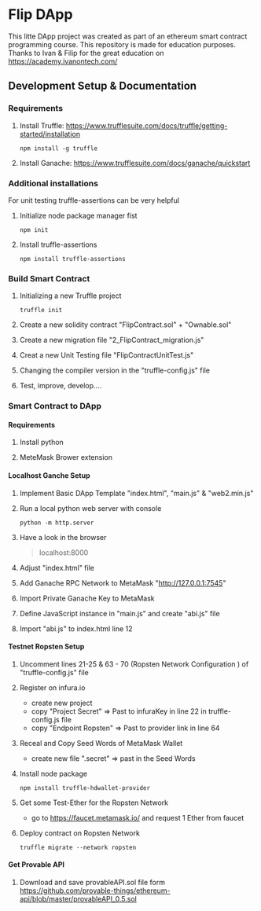 # Flip DApp

This litte DApp project was created as part of an ethereum smart contract programming course. This repository is made for education purposes.
Thanks to Ivan & Filip for the great education on https://academy.ivanontech.com/

## Development Setup & Documentation 

### Requirements
1. Install Truffle: https://www.trufflesuite.com/docs/truffle/getting-started/installation
    ```
    npm install -g truffle
    ```
2. Install Ganache: https://www.trufflesuite.com/docs/ganache/quickstart

### Additional installations 
For unit testing truffle-assertions can be very helpful
1. Initialize node package manager fist
    ```
    npm init
    ```
2. Install truffle-assertions
    ```
    npm install truffle-assertions
    ```

### Build Smart Contract
1. Initializing a new Truffle project
    ```
    truffle init
    ```
2. Create a new solidity contract "FlipContract.sol" + "Ownable.sol"

3. Create a new migration file "2_FlipContract_migration.js"

4. Creat a new Unit Testing file "FlipContractUnitTest.js"

5. Changing the compiler version in the "truffle-config.js" file

6. Test, improve, develop....

### Smart Contract to DApp
#### Requirements
1. Install python

2. MeteMask Brower extension

#### Localhost Ganche Setup
1. Implement Basic DApp Template "index.html", "main.js" & "web2.min.js"

2. Run a local python web server with console
    ```
    python -m http.server
    ```
3. Have a look in the browser
    > localhost:8000

4. Adjust "index.html" file

5. Add Ganache RPC Network to MetaMask "http://127.0.0.1:7545"

6. Import Private Ganache Key to MetaMask

7. Define JavaScript instance in "main.js" and create "abi.js" file

8. Import "abi.js" to index.html line 12

#### Testnet Ropsten Setup
1. Uncomment lines 21-25 & 63 - 70 (Ropsten Network Configuration ) of "truffle-config.js" file

2. Register on infura.io
    * create new project
    * copy "Project Secret" => Past to infuraKey in line 22 in truffle-config.js file
    * copy "Endpoint Ropsten" => Past to provider link in line 64

3. Receal and Copy Seed Words of MetaMask Wallet
    * create new file ".secret" => past in the Seed Words

4. Install node package
    ```
    npm install truffle-hdwallet-provider
    ```
5. Get some Test-Ether for the Ropsten Network
    * go to https://faucet.metamask.io/ and request 1 Ether from faucet

6. Deploy contract on Ropsten Network
    ```
    truffle migrate --network ropsten 
    ```
#### Get Provable API

1. Download and save provableAPI.sol file form https://github.com/provable-things/ethereum-api/blob/master/provableAPI_0.5.sol